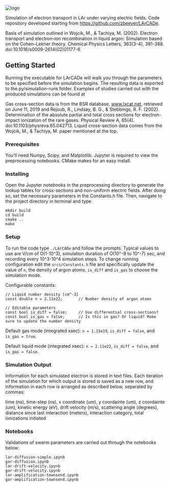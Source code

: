 ![logo](https://github.com/davidc1/SimLArCADe/blob/larxsec/TRANSLATE_LOGO.png)

Simulation of electron transport in LAr under varying electric fields. Code repository developed starting from https://github.com/zbeever/LArCADe.

Basis of simulation outlined in Wojcik, M., & Tachiya, M. (2002). Electron transport and electron–ion recombination in liquid argon: Simulation based on the Cohen–Lekner theory. Chemical Physics Letters, 363(3-4), 381-388. doi:10.1016/s0009-2614(02)01177-6

## Getting Started
Running the executable for LArCADe will walk you through the parameters to be specified before the simulation begins. The resulting data is exported to the py/simulation-runs folder. Examples of studies carried out with the produced simulations can be found at 

Gas cross-section data is from the BSR database, www.lxcat.net, retrieved on June 11, 2019 and Rejoub, R., Lindsay, B. G., & Stebbings, R. F. (2002). Determination of the absolute partial and total cross sections for electron-impact ionization of the rare gases. Physical Review A, 65(4). doi:10.1103/physreva.65.042713. Liquid cross-section data comes from the Wojcik, M., & Tachiya, M. paper mentioned at the top.

### Prerequisites
You'll need Numpy, Scipy, and Matplotlib. Jupyter is required to view the preprocessing notebooks. CMake makes for an easy install.

### Installing
Open the Jupyter notebooks in the preprocessing directory to generate the lookup tables for cross-sections and non-uniform electric fields. After doing so, set the necessary parameters in the Constants.h file. Then, navigate to the project directory in terminal and type

```
mkdir build
cd build
cmake ..
make
```

### Setup
To run the code type `./LArCADe` and follow the prompts. Typical values to use are V/cm of O(1-10^3), simulation duration of O(10^-9 to 10^-7) sec, and recording every 10^3-10^4 simulation steps. To change running configuration edit the `srcs/Constants.h` file and specifically update the value of `n`, the density of argon atoms, `is_diff` and `is_gas` to choose the simulation mode.

Configurable constants:

```
// Liquid number density [cm^-3]                                                                                                                       
const double n = 2.11e22;       // Number density of argon atoms

// Editable parameters                                                                                                                                 
const bool is_diff = false;     // Use differential cross-sections?                                                                    
const bool is_gas = false;      // Is this in gas? Or liquid? Make sure to update the number density 
```

Default gas mode (integrated xsec): `n = 1.15e19`, `is_diff = false`, and `is_gas = true`.

Default liquid mode (integrated xsec): `n = 2.11e22`, `is_diff = false`, and `is_gas = false`.

### Simulation Output
Information for each simulated electron is stored in text files. Each iteration of the simulation for which output is stored is saved as a new row, and information in each row is arranged as described below, separated by commas:

time (ns), time-step (ns), x coordinate (um), y coordainte (um), z coordainte (um), kinetic energy (eV), drift velocity (m/s), scattering angle (degrees), distance since last interaction (meters), interaction category, total ionizations initiated

### Notebooks
Validations of swarm parameters are carried out through the notebooks below:

```
lar-diffusion-simple.ipynb
gar-diffusion.ipynb
lar-drift-velocity.ipynb
gar-drift-velocity.ipynb
lar-amplification-townsend.ipynb
gar-amplification-townsend.ipynb
```
